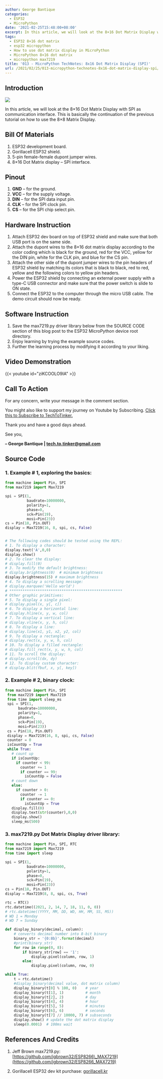 ```yaml
---
author: George Bantique
categories:
  - ESP32
  - MicroPython
date: '2021-02-25T15:48:00+08:00'
excerpt: In this article, we will look at the 8×16 Dot Matrix Display with SPI as communication interface. This is basically the continuation of the previous tutorial on how to use the 8×8 Matrix Display.
tags:
  - ESP32 8×16 dot matrix
  - esp32 micropython
  - How to use dot matrix display in MicroPython
  - MicroPython 8×16 dot matrix
  - micropython max7219
title: '013 - MicroPython TechNotes: 8x16 Dot Matrix Display (SPI)'
url: /2021/02/25/013-micropython-technotes-8x16-dot-matrix-display-spi/
---
```


## **Introduction**

![](/images/013-technotes-8x16-dot-matrix-spi.png)

In this article, we will look at the 8×16 Dot Matrix Display with SPI as communication interface. This is basically the continuation of the previous tutorial on how to use the 8×8 Matrix Display.

## **Bill Of Materials**

1. ESP32 development board.
2. Gorillacell ESP32 shield.
3. 5-pin female-female dupont jumper wires.
4. 8×16 Dot Matrix display – SPI interface.

## **Pinout**

1. **GND** – for the ground.
2. **VCC** – for the supply voltage.
3. **DIN** – for the SPI data input pin.
4. **CLK** – for the SPI clock pin.
5. **CS** – for the SPI chip select pin.

## **Hardware Instruction**

1. Attach ESP32 dev board on top of ESP32 shield and make sure that both USB port is on the same side.
2. Attach the dupont wires to the 8×16 dot matrix display according to the color coding which is black for the ground, red for the VCC, yellow for the DIN pin, white for the CLK pin, and blue for the CS pin.
3. Attach the other side of the dupont jumper wires to the pin headers of ESP32 shield by matching its colors that is black to black, red to red, yellow and the following colors to yellow pin headers.
4. Power the ESP32 shield by connecting an external power supply with a type-C USB connector and make sure that the power switch is slide to ON state.
5. Connect the ESP32 to the computer through the micro USB cable. The demo circuit should now be ready.

## **Software Instruction**

1. Save the max7219.py driver library below from the SOURCE CODE section of this blog post to the ESP32 MicroPython device root directory.
2. Enjoy learning by trying the example source codes.
3. Further the learning process by modifying it according to your liking.

## **Video Demonstration**

{{< youtube id="ziKCOOLO9IA" >}}

## **Call To Action**

For any concern, write your message in the comment section.

You might also like to support my journey on Youtube by Subscribing. [Click this to Subscribe to TechToTinker.](https://www.youtube.com/c/TechToTinker?sub_confirmation=1)

Thank you and have a good days ahead.

See you,

**– George Bantique | tech.to.tinker@gmail.com**

## **Source Code**

### 1. Example # 1, exploring the basics:

```py { lineNos="true" wrap="true" }
from machine import Pin, SPI
from max7219 import Max7219

spi = SPI(1,
          baudrate=10000000,
          polarity=1,
          phase=0,
          sck=Pin(19),
          mosi=Pin(23))
cs = Pin(18, Pin.OUT)
display = Max7219(16, 8, spi, cs, False)


# The following codes should be tested using the REPL:
# 1. To display a character:
display.text('A',0,0)
display.show()
# 2. To clear the display:
# display.fill(0)
# 3. To modify the default brightness:
# display.brightness(0)  # minimum brightness
display.brightness(15) # maximum brightness
# 4. To display a scrolling message:
# display.marquee('Hello world')
# ****************************************************
# Other graphic primitives:
# 5. To display a single pixel:
# display.pixel(x, y[, c])
# 6. To display a horizontal line:
# display.hline(x, y, w, col)
# 7. To display a vertical line:
# display.vline(x, y, h, col)
# 8. To display a line:
# display.line(x1, y1, x2, y2, col)
# 9. To display a rectangle:
# display.rect(x, y, w, h, col)
# 10. To display a filled rectangle:
# display.fill_rect(x, y, w, h, col)
# 11. To scroll the display:
# display.scroll(dx, dy)
# 12. To display custom character:
# display.blit(fbuf, x, y[, key])

```

### 2. Example # 2, binary clock:

```py { lineNos="true" wrap="true" }
from machine import Pin, SPI  
 from max7219 import Max7219  
 from time import sleep_ms  
 spi = SPI(1,  
      baudrate=10000000,  
      polarity=1,  
      phase=0,  
      sck=Pin(19),  
      mosi=Pin(23))  
 cs = Pin(18, Pin.OUT)  
 display = Max7219(16, 8, spi, cs, False)  
 counter = 0  
 isCountUp = True  
 while True:  
   # count up  
   if isCountUp:  
     if counter < 99:  
       counter += 1  
       if counter == 99:  
         isCountUp = False  
   # count down  
   else:  
     if counter > 0:  
       counter -= 1  
       if counter == 0:  
         isCountUp = True  
   display.fill(0)  
   display.text(str(counter),0,0)  
   display.show()  
   sleep_ms(500)  

```

### 3. max7219.py Dot Matrix Display driver library:

```py { lineNos="true" wrap="true" }
from machine import Pin, SPI, RTC
from max7219 import Max7219
from time import sleep

spi = SPI(1,
          baudrate=10000000,
          polarity=1,
          phase=0,
          sck=Pin(19),
          mosi=Pin(23))
cs = Pin(18, Pin.OUT)
display = Max7219(8, 8, spi, cs, True)

rtc = RTC() 
rtc.datetime((2021, 2, 14, 7, 18, 11, 0, 0)) 
# rtc.datetime((YYYY, MM, DD, WD, HH, MM, SS, MS)) 
# WD 1 = Monday 
# WD 7 = Sunday

def display_binary(decimal, column):
    # converts decimal number into 8-bit binary
    binary_str = '{0:8b}'.format(decimal)
    #print(binary_str)
    for row in range(0, 8):
        if binary_str[row] == '1':
            display.pixel(column, row, 1)
        else:
            display.pixel(column, row, 0)

while True:
    t = rtc.datetime()
    #display_binary(decimal value, dot matrix column)
    display_binary(t[0] % 100, 0)    # year
    display_binary(t[1], 1)          # month
    display_binary(t[2], 2)          # day
    display_binary(t[4], 4)          # hour
    display_binary(t[5], 5)          # minutes
    display_binary(t[6], 6)          # seconds
    display_binary(t[7] // 10000, 7) # subseconds
    display.show() # update the dot matrix display
    sleep(0.0001)  # 100ms wait

```

## **References And Credits**

1. Jeff Brown max7219.py:
[https://github.com/jgbrown32/ESP8266\_MAX7219](https://github.com/jgbrown32/ESP8266_MAX7219)

2. Gorillacell ESP32 dev kit purchase:
[gorillacell.kr](http://gorillacell.kr/)

